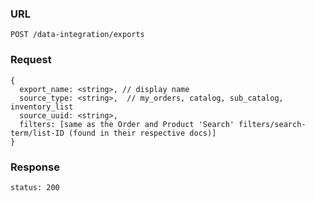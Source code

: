 ### URL

```
POST /data-integration/exports
```

### Request
```
{
  export_name: <string>, // display name
  source_type: <string>,  // my_orders, catalog, sub_catalog, inventory_list
  source_uuid: <string>,
  filters: [same as the Order and Product 'Search' filters/search-term/list-ID (found in their respective docs)]
}
```

### Response

```
status: 200
```
